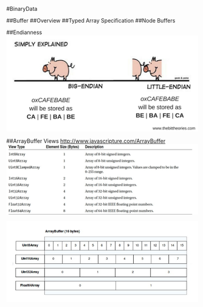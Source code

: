 #BinaryData


##Buffer
##Overview
##Typed Array Specification
##Node Buffers

##Endianness
![](endian.png)


##ArrayBuffer Views
http://www.javascripture.com/ArrayBuffer
![](arraybufferviews.png)
 
![](bufferviews.png)
















